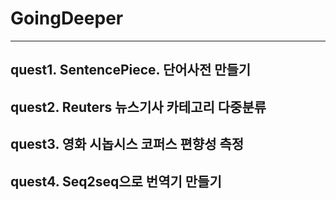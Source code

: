 # GoingDeeper
---
## quest1. SentencePiece. 단어사전 만들기
## quest2. Reuters 뉴스기사 카테고리 다중분류
## quest3. 영화 시놉시스 코퍼스 편향성 측정
## quest4. Seq2seq으로 번역기 만들기
